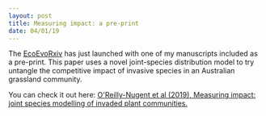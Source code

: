 ```yaml
---
layout: post
title: Measuring impact: a pre-print
date: 04/01/19
---
```


The [EcoEvoRxiv](www.ecoevorxiv.org) has just launched with one of my manuscripts included as a pre-print. This paper uses a novel joint-species distribution model to try untangle the competitive impact of invasive species in an Australian grassland community.

You can check it out here: [O'Reilly-Nugent et al (2019), Measuring impact: joint species modelling of invaded plant communities.](https://ecoevorxiv.org/rcvt4)

